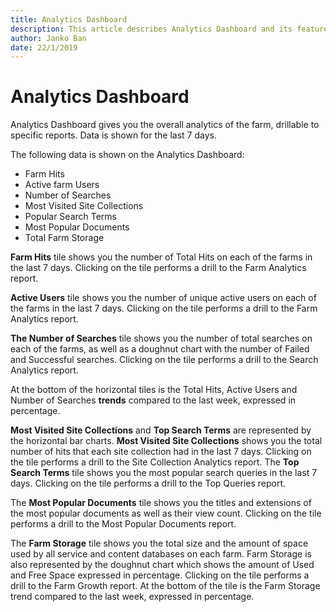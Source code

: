 ```yaml
---
title: Analytics Dashboard
description: This article describes Analytics Dashboard and its features.
author: Janko Ban
date: 22/1/2019
---
```


# Analytics Dashboard

Analytics Dashboard gives you the overall analytics of the farm, drillable to specific reports. Data is shown for the last 7 days.

The following data is shown on the Analytics Dashboard:

* Farm Hits
* Active farm Users
* Number of Searches
* Most Visited Site Collections
* Popular Search Terms
* Most Popular Documents
* Total Farm Storage

**Farm Hits** tile shows you the number of Total Hits on each of the farms in the last 7 days. Clicking on the tile performs a drill to the Farm Analytics report.

**Active Users** tile shows you the number of unique active users on each of the farms in the last 7 days. Clicking on the tile performs a drill to the Farm Analytics report.

**The Number of Searches** tile shows you the number of total searches on each of the farms, as well as a doughnut chart with the number of Failed and Successful searches. Clicking on the tile performs a drill to the Search Analytics report.

At the bottom of the horizontal tiles is the Total Hits, Active Users and Number of Searches **trends** compared to the last week, expressed in percentage.

**Most Visited Site Collections** and **Top Search Terms** are represented by the horizontal bar charts. **Most Visited Site Collections** shows you the total number of hits that each site collection had in the last 7 days. Clicking on the tile performs a drill to the Site Collection Analytics report. The **Top Search Terms** tile shows you the most popular search queries in the last 7 days. Clicking on the tile performs a drill to the Top Queries report.

The **Most Popular Documents** tile shows you the titles and extensions of the most popular documents as well as their view count. Clicking on the tile performs a drill to the Most Popular Documents report.

The **Farm Storage** tile shows you the total size and the amount of space used by all service and content databases on each farm. Farm Storage is also represented by the doughnut chart which shows the amount of Used and Free Space expressed in percentage. Clicking on the tile performs a drill to the Farm Growth report. At the bottom of the tile is the Farm Storage trend compared to the last week, expressed in percentage.

